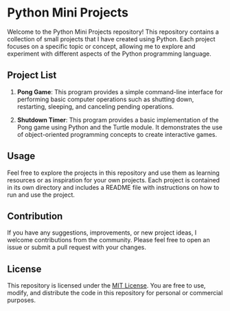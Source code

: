 # Python Mini Projects

Welcome to the Python Mini Projects repository! This repository contains a collection of small projects that I have created using Python. Each project focuses on a specific topic or concept, allowing me to explore and experiment with different aspects of the Python programming language.

## Project List

1. **Pong Game**: 
This program provides a simple command-line interface for performing basic computer operations such as shutting down, restarting, sleeping, and canceling pending operations.

2. **Shutdown Timer**:
This program provides a basic implementation of the Pong game using Python and the Turtle module. It demonstrates the use of object-oriented programming concepts to create interactive games.

## Usage

Feel free to explore the projects in this repository and use them as learning resources or as inspiration for your own projects. Each project is contained in its own directory and includes a README file with instructions on how to run and use the project.

## Contribution

If you have any suggestions, improvements, or new project ideas, I welcome contributions from the community. Please feel free to open an issue or submit a pull request with your changes.

## License

This repository is licensed under the [MIT License](LICENSE). You are free to use, modify, and distribute the code in this repository for personal or commercial purposes.